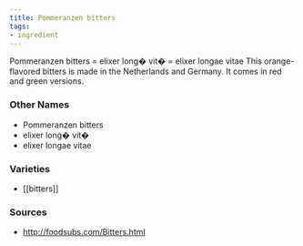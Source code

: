 ```yaml
---
title: Pommeranzen bitters
tags:
- ingredient
---
```

Pommeranzen bitters = elixer long� vit� = elixer longae vitae This orange-flavored bitters is made in the Netherlands and Germany. It comes in red and green versions.

### Other Names

* Pommeranzen bitters
* elixer long� vit�
* elixer longae vitae

### Varieties

* [[bitters]]

### Sources
* http://foodsubs.com/Bitters.html
